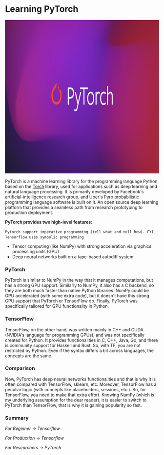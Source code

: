 # Learning PyTorch 

<img src="static/pytorch.png" height = "500" width="900">

PyTorch is a machine learning library for the programming language Python, based on the [Torch](https://en.wikipedia.org/wiki/Torch_(machine_learning)) library, used for applications such as deep learning and natural language processing. It is primarily developed by Facebook's artificial-intelligence research group, and Uber's [Pyro probabilistic](https://en.wikipedia.org/wiki/Probabilistic_programming) programming language software is built on it. An open source deep learning platform that provides a seamless path from research prototyping to production deployment.

**PyTorch provides two high-level features:**

`Pytorch support imperative programming (tell what and tell how). FYI Tensorflow uses symbolic programming`
- Tensor computing (like NumPy) with strong acceleration via graphics processing units (GPU)
- Deep neural networks built on a tape-based autodiff system.

### PyTorch

PyTorch is similar to NumPy in the way that it manages computations, but has a strong GPU support. Similarly to NumPy, it also has a C backend, so they are both much faster than native Python libraries. NumPy could be GPU accelerated (with some extra code), but it doesn't have this strong GPU support that PyTorch or TensorFlow do. Finally, PyTorch was specifically tailored for GPU functionality in Python.

### TensorFlow

TensorFlow, on the other hand, was written mainly in C++ and CUDA (NVIDIA's language for programming GPUs), and was not specifically created for Python. It provides functionalities in C, C++, Java, Go, and there is community support for Haskell and Rust. So, with TF, you are not restricted by Python. Even if the syntax differs a bit across languages, the concepts are the same.

### Comparison

Now, PyTorch has deep neural networks functionalities and that is why it is often compared with TensorFlow, sklearn, etc. Moreover, TensorFlow has a peculiar logic (with concepts like placeholders, sessions, etc.). So, for TensorFlow, you need to make that extra effort. Knowing NumPy (which is my underlying assumption for the dear reader), it is easier to switch to PyTorch than TensorFlow, that is why it is gaining popularity so fast.

### Summary
*For Beginner -> Tensorflow*

*For Production -> Tensorflow*

*For Researchers -> PyTorch*
